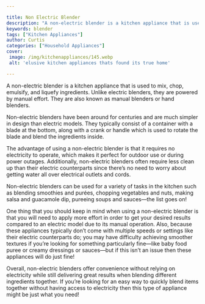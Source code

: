 ```yaml
---

title: Non Electric Blender
description: "A non-electric blender is a kitchen appliance that is used to mix, chop, emulsify, and liquefy ingredients. Unlike electric blende...get the full scoop"
keywords: blender
tags: ["Kitchen Appliances"]
author: Curtis
categories: ["Household Appliances"]
cover: 
 image: /img/kitchenappliances/145.webp
 alt: 'elusive kitchen appliances thats found its true home'

---
```


A non-electric blender is a kitchen appliance that is used to mix, chop, emulsify, and liquefy ingredients. Unlike electric blenders, they are powered by manual effort. They are also known as manual blenders or hand blenders.

Non-electric blenders have been around for centuries and are much simpler in design than electric models. They typically consist of a container with a blade at the bottom, along with a crank or handle which is used to rotate the blade and blend the ingredients inside. 

The advantage of using a non-electric blender is that it requires no electricity to operate, which makes it perfect for outdoor use or during power outages. Additionally, non-electric blenders often require less clean up than their electric counterparts since there’s no need to worry about getting water all over electrical outlets and cords. 

Non-electric blenders can be used for a variety of tasks in the kitchen such as blending smoothies and purées, chopping vegetables and nuts, making salsa and guacamole dip, pureeing soups and sauces—the list goes on! 

One thing that you should keep in mind when using a non-electric blender is that you will need to apply more effort in order to get your desired results compared to an electric model due to its manual operation. Also, because these appliances typically don’t come with multiple speeds or settings like their electric counterparts do; you may have difficulty achieving smoother textures if you’re looking for something particularly fine—like baby food puree or creamy dressings or sauces—but if this isn’t an issue then these appliances will do just fine! 

Overall, non-electric blenders offer convenience without relying on electricity while still delivering great results when blending different ingredients together. If you’re looking for an easy way to quickly blend items together without having access to electricity then this type of appliance might be just what you need!
